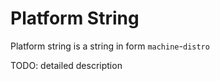 
# Platform String

Platform string is a string in form `machine`-`distro`

TODO: detailed description
